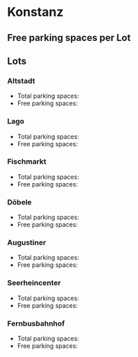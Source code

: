 
# Konstanz

## Free parking spaces per Lot

<WorldMap>
  <Marker lat="47.663019166809015" lon="9.172049760818481" labelTopic="parken-dd/parken-dd/Konstanz/konstanzaltstadt/free" linkTopic="parken-dd/parken-dd/Konstanz/konstanzaltstadt" />
  <Marker lat="47.657483940292856" lon="9.176606833934784" labelTopic="parken-dd/parken-dd/Konstanz/konstanzlago/free" linkTopic="parken-dd/parken-dd/Konstanz/konstanzlago" />
  <Marker lat="47.66129940731421" lon="9.176258146762848" labelTopic="parken-dd/parken-dd/Konstanz/konstanzfischmarkt/free" linkTopic="parken-dd/parken-dd/Konstanz/konstanzfischmarkt" />
  <Marker lat="47.65779106680178" lon="9.16858971118927" labelTopic="parken-dd/parken-dd/Konstanz/konstanzdoebele/free" linkTopic="parken-dd/parken-dd/Konstanz/konstanzdoebele" />
  <Marker lat="47.67272065604162" lon="9.183433055877686" labelTopic="parken-dd/parken-dd/Konstanz/konstanzseerheincenter/free" linkTopic="parken-dd/parken-dd/Konstanz/konstanzseerheincenter" />
</WorldMap>

## Lots

### Altstadt

* Total parking spaces: <Value topic="parken-dd/parken-dd/Konstanz/konstanzaltstadt/total"/>
* Free parking spaces: <Value topic="parken-dd/parken-dd/Konstanz/konstanzaltstadt/free"/>


### Lago

* Total parking spaces: <Value topic="parken-dd/parken-dd/Konstanz/konstanzlago/total"/>
* Free parking spaces: <Value topic="parken-dd/parken-dd/Konstanz/konstanzlago/free"/>


### Fischmarkt

* Total parking spaces: <Value topic="parken-dd/parken-dd/Konstanz/konstanzfischmarkt/total"/>
* Free parking spaces: <Value topic="parken-dd/parken-dd/Konstanz/konstanzfischmarkt/free"/>


### Döbele

* Total parking spaces: <Value topic="parken-dd/parken-dd/Konstanz/konstanzdoebele/total"/>
* Free parking spaces: <Value topic="parken-dd/parken-dd/Konstanz/konstanzdoebele/free"/>


### Augustiner

* Total parking spaces: <Value topic="parken-dd/parken-dd/Konstanz/konstanzaugustiner/total"/>
* Free parking spaces: <Value topic="parken-dd/parken-dd/Konstanz/konstanzaugustiner/free"/>


### Seerheincenter

* Total parking spaces: <Value topic="parken-dd/parken-dd/Konstanz/konstanzseerheincenter/total"/>
* Free parking spaces: <Value topic="parken-dd/parken-dd/Konstanz/konstanzseerheincenter/free"/>


### Fernbusbahnhof

* Total parking spaces: <Value topic="parken-dd/parken-dd/Konstanz/konstanzfernbusbahnhof/total"/>
* Free parking spaces: <Value topic="parken-dd/parken-dd/Konstanz/konstanzfernbusbahnhof/free"/>

